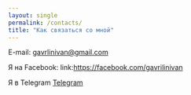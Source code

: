 ```yaml
---
layout: single
permalink: /contacts/
title: "Как связаться со мной"
---
```

E-mail: gavrlinivan@gmail.com

Я на Facebook: link:https://facebook.com/gavrilinivan
  
Я в Telegram <a href="https://t.me/IvanGavrilin">Telegram</a>
